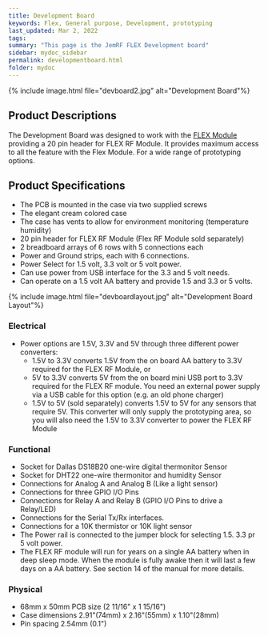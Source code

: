 ```yaml
---
title: Development Board
keywords: Flex, General purpose, Development, prototyping
last_updated: Mar 2, 2022
tags:
summary: "This page is the JemRF FLEX Development board"
sidebar: mydoc_sidebar
permalink: developmentboard.html
folder: mydoc
---
```

{% include image.html file="devboard2.jpg" alt="Development Board"%}

## Product Descriptions
The Development Board was designed to work with the [FLEX Module](flex.html) providing a 20 pin header for FLEX RF Module.
It provides maximum access to all the feature with the Flex Module.
For a wide range of prototyping options.

## Product Specifications
* The PCB is mounted in the case via two supplied screws
* The elegant cream colored case
* The case has vents to allow for environment monitoring (temperature humidity)
* 20 pin header for FLEX RF Module (Flex RF Module sold separately)
* 2 breadboard arrays of 6 rows with 5 connections each
* Power and Ground strips, each with 6 connections.
* Power Select for 1.5 volt, 3.3 volt or 5 volt power.
* Can use power from USB interface for the 3.3 and 5 volt needs.
* Can operate on a 1.5 volt AA battery and provide 1.5 and 3.3 or 5 volts.

{% include image.html file="devboardlayout.jpg" alt="Development Board Layout"%}

### Electrical
* Power options are 1.5V, 3.3V and 5V through three different power converters:
  - 1.5V to 3.3V converts 1.5V from the on board AA battery to 3.3V required for the FLEX RF Module, or
  - 5V to 3.3V converts 5V from the on board mini USB port to 3.3V required for the FLEX RF module. You need an external power supply via a USB cable for this option (e.g. an old phone charger)
  - 1.5V to 5V (sold separately) converts 1.5V to 5V for any sensors that require 5V. This converter will only supply the prototyping area, so you will also need the 1.5V to 3.3V converter to power the FLEX RF Module

### Functional
* Socket for Dallas DS18B20 one-wire digital thermonitor Sensor
* Socket for DHT22 one-wire thermonitor and humidity Sensor
* Connections for Analog A and Analog B (Like a light sensor)
* Connections for three GPIO I/O Pins
* Connections for Relay A and Relay B (GPIO I/O Pins to drive a Relay/LED)
* Connections for the Serial Tx/Rx interfaces.
* Connections for a 10K thermistor or 10K light sensor
* The Power rail is connected to the jumper block for selecting 1.5. 3.3 pr 5 volt power.
* The FLEX RF module will run for years on a single AA battery when in deep sleep mode. When the module is fully awake then it will last a few days on a AA battery. See section 14 of the manual for more details.

### Physical
* 68mm x 50mm PCB size (2 11/16" x 1 15/16")
* Case dimensions 2.91"(74mm) x 2.16"(55mm) x 1.10"(28mm)
* Pin spacing 2.54mm (0.1")

